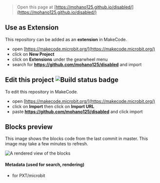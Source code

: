 
> Open this page at [https://mohano125.github.io/disabled/](https://mohano125.github.io/disabled/)

## Use as Extension

This repository can be added as an **extension** in MakeCode.

* open [https://makecode.microbit.org/](https://makecode.microbit.org/)
* click on **New Project**
* click on **Extensions** under the gearwheel menu
* search for **https://github.com/mohano125/disabled** and import

## Edit this project ![Build status badge](https://github.com/mohano125/disabled/workflows/MakeCode/badge.svg)

To edit this repository in MakeCode.

* open [https://makecode.microbit.org/](https://makecode.microbit.org/)
* click on **Import** then click on **Import URL**
* paste **https://github.com/mohano125/disabled** and click import

## Blocks preview

This image shows the blocks code from the last commit in master.
This image may take a few minutes to refresh.

![A rendered view of the blocks](https://github.com/mohano125/disabled/raw/master/.github/makecode/blocks.png)

#### Metadata (used for search, rendering)

* for PXT/microbit
<script src="https://makecode.com/gh-pages-embed.js"></script><script>makeCodeRender("{{ site.makecode.home_url }}", "{{ site.github.owner_name }}/{{ site.github.repository_name }}");</script>
